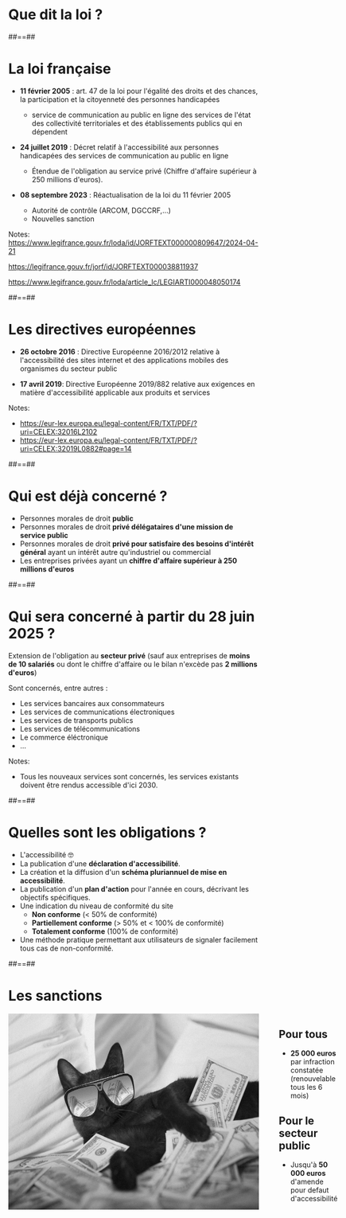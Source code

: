 <!-- .slide: class="transition" -->

# Que dit la loi ?

##==##

<!-- .slide -->
# La loi française

- **11 février 2005** : art. 47 de la loi pour l'égalité des droits et des chances, la participation et la citoyenneté des personnes handicapées
  - service de communication au public en ligne des services de l'état des collectivité territoriales et des établissements publics qui en dépendent

- **24 juillet 2019** : Décret relatif à l'accessibilité aux personnes handicapées des services de communication au public en ligne
  - Étendue de l'obligation au service privé (Chiffre d'affaire supérieur à 250 millions d'euros).

- **08 septembre 2023** : Réactualisation de la loi du 11 février 2005
  - Autorité de contrôle (ARCOM, DGCCRF,...)
  - Nouvelles sanction

Notes:
https://www.legifrance.gouv.fr/loda/id/JORFTEXT000000809647/2024-04-21

https://legifrance.gouv.fr/jorf/id/JORFTEXT000038811937

https://www.legifrance.gouv.fr/loda/article_lc/LEGIARTI000048050174

##==##

# Les directives européennes

- **26 octobre 2016** : Directive Européenne 2016/2012 relative à l'accessibilité des sites internet et des applications mobiles des organismes du secteur public


- **17 avril 2019**: Directive Européenne 2019/882 relative aux exigences en matière d'accessibilité applicable aux produits et services

Notes:
- https://eur-lex.europa.eu/legal-content/FR/TXT/PDF/?uri=CELEX:32016L2102
- https://eur-lex.europa.eu/legal-content/FR/TXT/PDF/?uri=CELEX:32019L0882#page=14

##==##
# Qui est déjà concerné ?

- Personnes morales de droit **public**
- Personnes morales de droit **privé délégataires d'une mission de service public**
- Personnes morales de droit **privé pour satisfaire des besoins d'intérêt général** ayant un intérêt autre qu'industriel ou commercial
- Les entreprises privées ayant un **chiffre d'affaire supérieur à 250 millions d'euros**

##==##
# Qui sera concerné à partir du 28 juin 2025 ?

Extension de l'obligation au **secteur privé** (sauf aux entreprises de **moins de 10 salariés** ou dont le chiffre d'affaire ou le bilan n'excède pas **2 millions d'euros**)

Sont concernés, entre autres :
- Les services bancaires aux consommateurs
- Les services de communications électroniques
- Les services de transports publics
- Les services de télécommunications
- Le commerce éléctronique
- ...

Notes:
- Tous les nouveaux services sont concernés, les services existants doivent être rendus accessible d'ici 2030.

##==##
# Quelles sont les obligations ?

- L'accessibilité 🤓
- La publication d'une **déclaration d'accessibilité**.
- La création et la diffusion d'un **schéma pluriannuel de mise en accessibilité**.
- La publication d'un **plan d'action** pour l'année en cours, décrivant les objectifs spécifiques.
- Une indication du niveau de conformité du site
  - **Non conforme** (< 50% de conformité)
  - **Partiellement conforme** (> 50% et < 100% de conformité)
  - **Totalement conforme** (100% de conformité)
- Une méthode pratique permettant aux utilisateurs de signaler facilement tous cas de non-conformité.

##==##
# Les sanctions

<div style="display: flex; justify-content: space-between; gap: 40px;">
<img src="./images/cat-money.jpeg" alt="chat avec des lunettes de soleil dormant sur un tapis d'argent">

<div>

## Pour tous
<!-- .element: style="margin-bottom: 20px" -->
- **25 000 euros** par infraction constatée (renouvelable tous les 6 mois)

<!-- .element: style="margin-bottom: 40px" -->

## Pour le secteur public
<!-- .element: style="margin-bottom: 20px" -->
- Jusqu'à **50 000 euros** d'amende pour defaut d'accessibilité
</div>
</div>
